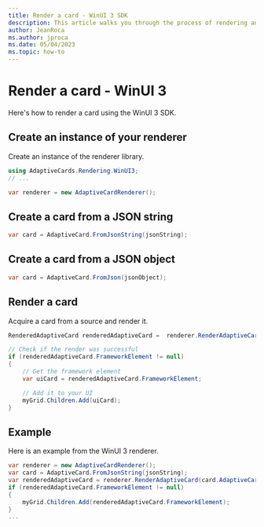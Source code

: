 ```yaml
---
title: Render a card - WinUI 3 SDK
description: This article walks you through the process of rendering an Adaptive Card using the WinUI 3 SDK.
author: JeanRoca
ms.author: jproca
ms.date: 05/04/2023
ms.topic: how-to
---
```


# Render a card - WinUI 3

Here's how to render a card using the WinUI 3 SDK.

## Create an instance of your renderer

Create an instance of the renderer library. 

```csharp
using AdaptiveCards.Rendering.WinUI3;
// ...

var renderer = new AdaptiveCardRenderer();
```

## Create a card from a JSON string

```csharp
var card = AdaptiveCard.FromJsonString(jsonString);
```

## Create a card from a JSON object

```csharp
var card = AdaptiveCard.FromJson(jsonObject);
```

## Render a card

Acquire a card from a source and render it.

```csharp
RenderedAdaptiveCard renderedAdaptiveCard =  renderer.RenderAdaptiveCard(card);

// Check if the render was successful
if (renderedAdaptiveCard.FrameworkElement != null)
{
    // Get the framework element
    var uiCard = renderedAdaptiveCard.FrameworkElement;

    // Add it to your UI
    myGrid.Children.Add(uiCard);
}
```

## Example

Here is an example from the WinUI 3 renderer.

```csharp
var renderer = new AdaptiveCardRenderer();
var card = AdaptiveCard.FromJsonString(jsonString);
var renderedAdaptiveCard = renderer.RenderAdaptiveCard(card.AdaptiveCard);
if (renderedAdaptiveCard.FrameworkElement != null)
{
    myGrid.Children.Add(renderedAdaptiveCard.FrameworkElement);
}
...
```
